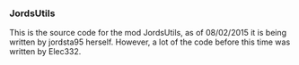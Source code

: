 ### JordsUtils
This is the source code for the mod JordsUtils, as of 08/02/2015 it is being written by jordsta95 herself.
However, a lot of the code before this time was written by Elec332.
